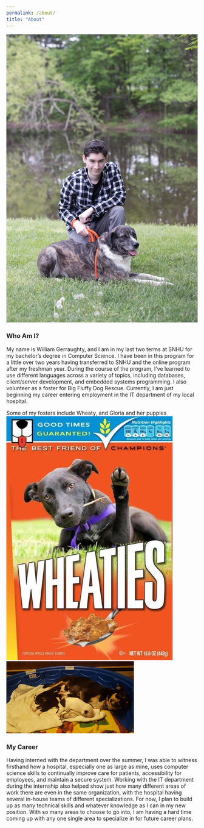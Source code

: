 ```yaml
---
permalink: /about/
title: "About"
---
```


![My Portrait](/assets/images/portrait.jpg)

### Who Am I?
My name is William Gerraughty, and I am in my last two terms at SNHU for my bachelor’s degree in Computer Science. I have been in this program for a little over two years having transferred to SNHU and the online program after my freshman year. During the course of the program, I’ve learned to use different languages across a variety of topics, including databases, client/server development, and embedded systems programming. I also volunteer as a foster for Big Fluffy Dog Rescue. Currently, I am just beginning my career entering employment in the IT department of my local hospital.

Some of my fosters include Wheaty, and Gloria and her puppies
![Wheaty](/assets/images/Wheaty.jpg)
![Momma Dog](/assets/images/Momma%20Dog.jpg)

### My Career
Having interned with the department over the summer, I was able to witness firsthand how a hospital, especially one as large as mine, uses computer science skills to continually improve care for patients, accessibility for employees, and maintain a secure system. Working with the IT department during the internship also helped show just how many different areas of work there are even in the same organization, with the hospital having several in-house teams of different specializations. For now, I plan to build up as many technical skills and whatever knowledge as I can in my new position. With so many areas to choose to go into, I am having a hard time coming up with any one single area to specialize in for future career plans.
